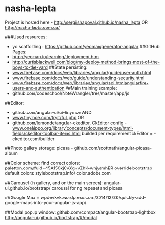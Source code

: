 # nasha-lepta

Project is hosted here - 
http://sergiishapoval.github.io/nasha_lepta
OR 
http://nasha-lepta.com.ua/

###Used resources:
- yo scaffolding : https://github.com/yeoman/generator-angular
##GitHub Pages:
- http://yeoman.io/learning/deployment.html
- http://curtisblackwell.com/blog/my-deploy-method-brings-most-of-the-boys-to-the-yard
##State persisting:
- www.firebase.com/docs/web/libraries/angular/guide/user-auth.html
- www.firebase.com/docs/web/guide/understanding-security.html
- www.firebase.com/docs/web/libraries/angular/api.htmlangularfire-users-and-authentication
##Main training example:
- github.com/codeschool/NoteWrangler/tree/master/app/js

##Editor:
- github.com/angular-ui/ui-tinymce
AND
- www.tinymce.com/tryit/full.php
OR
- github.com/lemonde/angular-ckeditor,
CkEditor config - www.onehippo.org/library/concepts/document-types/html-fields/ckeditor-toolbar-items.html
builded per requirement ckEditor = - ckeditor.com/builder

##Photo gallery storage:
picasa - github.com/scottnath/angular-picasa-album

##Color scheme:
find correct colors: paletton.com/#uid=45A150kjCvXg+vZhK-wnjysmhER
override bootstrap default colors: stylebootstrap.info/ color.adobe.com 


##Carousel (in gallery, and on the main screen):
angular-ui.github.io/bootstrap/ carousel for ng repeaet and picasa

##Google Map = wpdevkvk.wordpress.com/2014/12/26/quickly-add-google-maps-into-your-angular-js-app/

##Modal popup window: 
github.com/compact/angular-bootstrap-lightbox
http://angular-ui.github.io/bootstrap/#/modal
